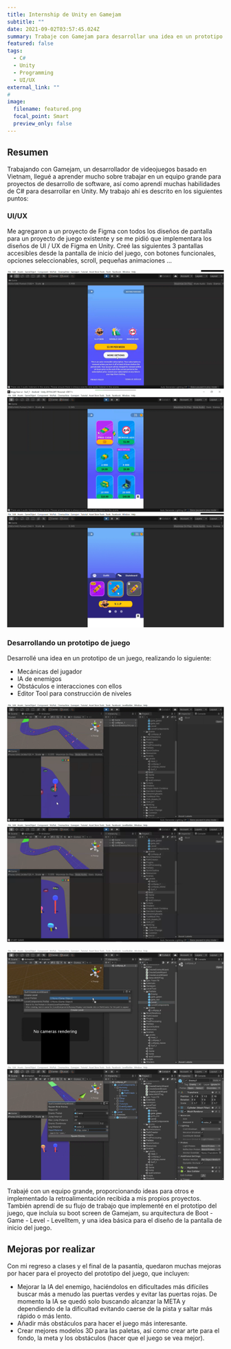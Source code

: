 ```yaml
---
title: Internship de Unity en Gamejam
subtitle: ""
date: 2021-09-02T03:57:45.024Z
summary: Trabaje con Gamejam para desarrollar una idea en un prototipo de un juego trabajando con un equipo grande y aprendiendo de sus métodologías de trabajo.
featured: false
tags:
  - C#
  - Unity
  - Programming
  - UI/UX
external_link: ""
# 
image:
  filename: featured.png
  focal_point: Smart
  preview_only: false
---
```


## Resumen
Trabajando con Gamejam, un desarrollador de videojuegos basado en Vietnam, llegué a aprender mucho sobre trabajar en un equipo grande para proyectos de desarrollo de software, así como aprendí muchas habilidades de C# para desarrollar en Unity.
My trabajo ahí es descrito en los siguientes puntos:

### UI/UX
Me agregaron a un proyecto de Figma con todos los diseños de pantalla para un proyecto de juego existente y se me pidió que implementara los diseños de UI / UX de Figma en Unity.
Creé las siguientes 3 pantallas accesibles desde la pantalla de inicio del juego, con botones funcionales, opciones seleccionables, scroll, pequeñas animaciones ...

![VIP view](img3.png "VIP view")
![InAppPurchases Shop](img2.png "InAppPurchases Shop")
![Customization Shop](img1.png "Customization Shop")

### Desarrollando un prototipo de juego

Desarrollé una idea en un prototipo de un juego, realizando lo siguiente:
- Mecánicas del jugador
- IA de enemigos
- Obstáculos e interacciones con ellos
- Editor Tool para construcción de niveles

![gameplay image](gameplay1.png "gameplay image")
![gameplay image](gameplay2.png "gameplay image")

![level builder](level_builder1.png "level builder image")
![level builder](level_builder2.png "level builder image")

Trabajé con un equipo grande, proporcionando ideas para otros e implementado la retroalimentación recibida a mis propios proyectos. También aprendí de su flujo de trabajo que implementé en el prototipo del juego, que incluía su boot screen de Gamejam, su arquitectura de Boot - Game - Level - LevelItem, y una idea básica para el diseño de la pantalla de inicio del juego.

## Mejoras por realizar
Con mi regreso a clases y el final de la pasantía, quedaron muchas mejoras por hacer para el proyecto del prototipo del juego, que incluyen:
+ Mejorar la IA del enemigo, haciéndolos en dificultades más difíciles buscar más a menudo las puertas verdes y evitar las puertas rojas. De momento la IA se quedó solo buscando alcanzar la META y dependiendo de la dificultad evitando caerse de la pista y saltar más rápido o más lento.
+ Añadir más obstáculos para hacer el juego más interesante.
+ Crear mejores modelos 3D para las paletas, así como crear arte para el fondo, la meta y los obstáculos (hacer que el juego se vea mejor).
